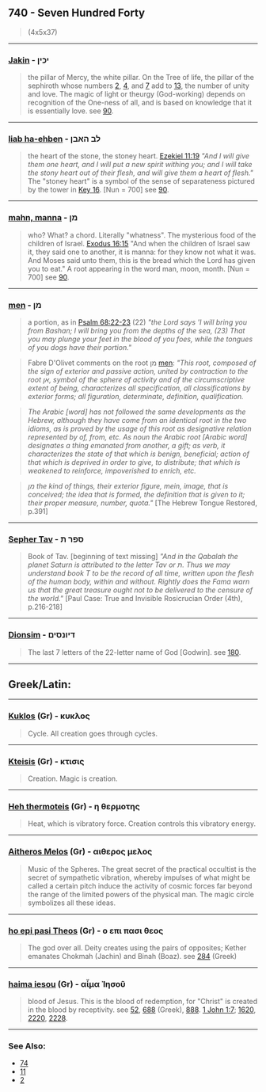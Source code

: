 ## 740 - Seven Hundred Forty
> (4x5x37)

---

### [Jakin](/keys/IKINf) - יכין
> the pillar of Mercy, the white pillar. On the Tree of life, the pillar of the sephiroth whose numbers [2](2), [4](4), and [7](7) add to [13](13), the number of unity and love. The magic of light or theurgy (God-working) depends on recognition of the One-ness of all, and is based on knowledge that it is essentially love. see [90](90).

---

### [liab ha-ehben](/keys/LB.HABNf) - לב האבן
> the heart of the stone, the stoney heart. [Ezekiel 11:19](http://biblehub.com//.htm) *"And I will give them one heart, and I will put a new spirit withing you; and I will take the stony heart out of their flesh, and will give them a heart of flesh."* The "stoney heart" is a symbol of the sense of separateness pictured by the tower in [Key 16](16). [Nun = 700] see [90](90).

---

### [mahn, manna](/keys/MNf) - מן
> who? What? a chord. Literally "whatness". The mysterious food of the children of Israel. [Exodus 16:15](http://biblehub.com//.htm) "And when the children of Israel saw it, they said one to another, it is manna: for they know not what it was. And Moses said unto them, this is the bread which the Lord has given you to eat." A root appearing in the word man, moon, month. [Nun = 700] see [90](90).

---

### [men](/keys/MNf) - מן
> a portion, as in [Psalm 68:22-23](https://www.biblegateway.com/passage/?search=psalm%2068%3A22-23&version=ESV;OJB) (22) *"the Lord says 'I will bring you from Bashan; I will bring you from the depths of the sea, (23) That you may plunge your feet in the blood of you foes, while the tongues of you dogs have their portion."*

> Fabre D'Olivet comments on the root מן [men](/keys/MN): *"This root, composed of the sign of exterior and passive action, united by contraction to the root אן, symbol of the sphere of activity and of the circumscriptive extent of being, characterizes all specification, all classifications by exterior forms; all figuration, determinate, definition, qualification.*

> *The Arabic [word] has not followed the same developments as the Hebrew, although they have come from an identical root in the two idioms, as is proved by the usage of this root as designative relation represented by of, from, etc. As noun the Arabic root [Arabic word] designates a thing emanated from another, a gift; as verb, it characterizes the state of that which is benign, beneficial; action of that which is deprived in order to give, to distribute; that which is weakened to reinforce, impoverished to enrich, etc.*

> *מן the kind of things, their exterior figure, mein, image, that is conceived; the idea that is formed, the definition that is given to it; their proper measure, number, quota."* [The Hebrew Tongue Restored, p.391]

---

### [Sepher Tav](/keys/SPR.Th) - ספר ת
> Book of Tav. [beginning of text missing] *"And in the Qabalah the planet Saturn is attributed to the letter Tav or ת. Thus we may understand book T to be the record of all time, written upon the flesh of the human body, within and without. Rightly does the Fama warn us that the great treasure ought not to be delivered to the censure of the world."* [Paul Case: True and Invisible Rosicrucian Order (4th), p.216-218]

---

### [Dionsim](/keys/DIVNSIMf) - דיונסים
> The last 7 letters of the 22-letter name of God [Godwin]. see [180](180).

---

## Greek/Latin:

---

### [Kuklos](/greek?word=kuklos) (Gr) - κυκλος
> Cycle. All creation goes through cycles.

---

### [Kteisis](/greek?word=ktisis) (Gr) - κτισις
> Creation. Magic is creation.

---

### [Heh thermoteis](/greek?word=h+thermoThs) (Gr) - η θερμοτης
> Heat, which is vibratory force. Creation controls this vibratory energy.

---

### [Aitheros Melos](/greek?word=aitheros+melos) (Gr) - αιθερος μελος
> Music of the Spheres. The great secret of the practical occultist is the secret of sympathetic vibration, whereby impulses of what might be called a certain pitch induce the activity of cosmic forces far beyond the range of the limited powers of the physical man. The magic circle symbolizes all these ideas.

---

### [ho epi pasi Theos](/greek?word=o+epi+pasi+theos) (Gr) - ο επι πασι θεος
> The god over all. Deity creates using the pairs of opposites; Kether emanates Chokmah (Jachin) and Binah (Boaz). see [284](284) (Greek)

---

### [haima iesou](/greek?word=aima+ihsou) (Gr) - αἷμα Ἰησοῦ
> blood of Jesus. This is the blood of redemption, for "Christ" is created in the blood by receptivity. see [52](52), [688](688) (Greek), [888](888). [1 John 1:7](http://biblehub.com/1_john/1-7.htm); [1620](1620), [2220](2220), [2228](2228).

---

### See Also:

- [74](74)
- [11](11)
- [2](2)